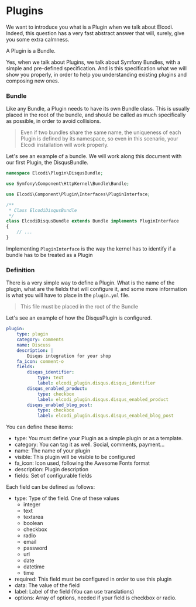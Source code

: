 Plugins
=======

We want to introduce you what is a Plugin when we talk about Elcodi. Indeed,
this question has a very fast abstract answer that will, surely, give you some
extra calmness.

A Plugin is a Bundle.

Yes, when we talk about Plugins, we talk about Symfony Bundles, with a simple 
and pre-defined specification. And is this specification what we will show you
properly, in order to help you understanding existing plugins and composing new
ones.

### Bundle

Like any Bundle, a Plugin needs to have its own Bundle class. This is usually
placed in the root of the bundle, and should be called as much specifically as
possible, in order to avoid collisions.

> Even if two bundles share the same name, the uniqueness of each Plugin is 
> defined by its namespace, so even in this scenario, your Elcodi installation
> will work properly.

Let's see an example of a bundle. We will work along this document with our
first Plugin, the DisqusBundle.

``` php
namespace Elcodi\Plugin\DisqusBundle;

use Symfony\Component\HttpKernel\Bundle\Bundle;

use Elcodi\Component\Plugin\Interfaces\PluginInterface;

/**
 * Class ElcodiDisqusBundle
 */
class ElcodiDisqusBundle extends Bundle implements PluginInterface
{
    // ...
}
```

Implementing `PluginInterface` is the way the kernel has to identify if a bundle
has to be treated as a Plugin

### Definition

There is a very simple way to define a Plugin. What is the name of the plugin, 
what are the fields that will configure it, and some more information is what
you will have to place in the `plugin.yml` file.

> This file must be placed in the root of the Bundle

Let's see an example of how the DisqusPlugin is configured.

``` yaml
plugin:
    type: plugin
    category: comments
    name: Discuss
    description: |
        Disqus integration for your shop
    fa_icon: comment-o
    fields:
        disqus_identifier:
            type: text
            label: elcodi_plugin.disqus.disqus_identifier
        disqus_enabled_product:
            type: checkbox
            label: elcodi_plugin.disqus.disqus_enabled_product
        disqus_enabled_blog_post:
            type: checkbox
            label: elcodi_plugin.disqus.disqus_enabled_blog_post
```

You can define these items:

* type: You must define your Plugin as a simple plugin or as a template.
* category: You can tag it as well. Social, comments, payment...
* name: The name of your plugin
* visible: This plugin will be visible to be configured
* fa_icon: Icon used, following the Awesome Fonts format
* description: Plugin description
* fields: Set of configurable fields

Each field can be defined as follows:

* type: Type of the field. One of these values
    * integer
    * text
    * textarea
    * boolean
    * checkbox
    * radio
    * email
    * password
    * url
    * date
    * datetime
    * time
* required: This field must be configured in order to use this plugin
* data: The value of the field
* label: Label of the field (You can use translations)
* options: Array of options, needed if your field is checkbox or radio.
